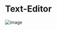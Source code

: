 # Text-Editor
![image](https://github.com/Hiradoras/Text-Editor/assets/57260974/4e0c1b20-dfb5-4cdd-b23d-c161d0a1b001)

